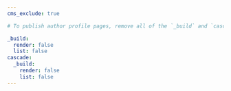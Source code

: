 ```yaml
---
cms_exclude: true

# To publish author profile pages, remove all of the `_build` and `cascade` settings below.

_build:
  render: false
  list: false
cascade:
  _build:
    render: false
    list: false
---
```

